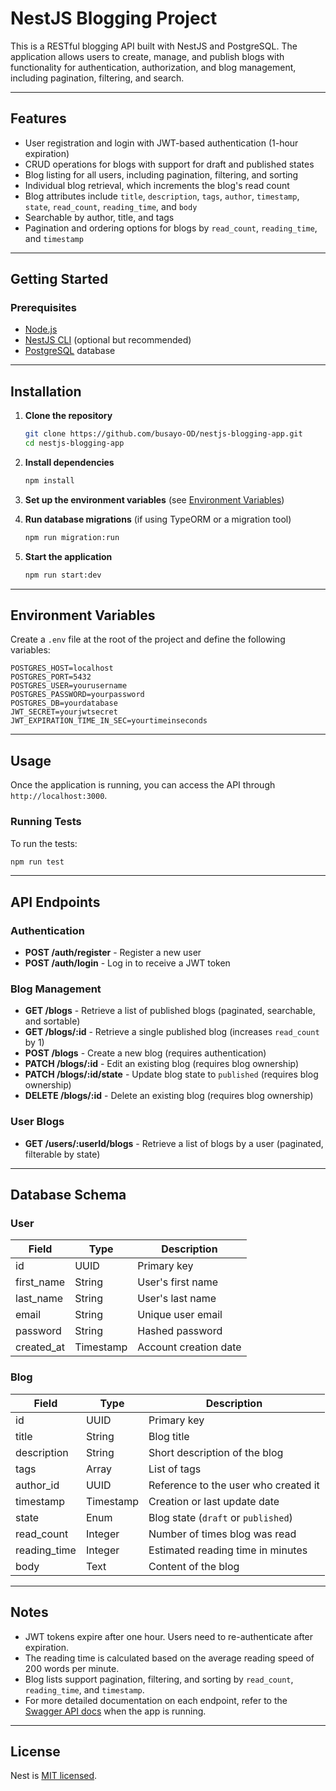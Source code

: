 # NestJS Blogging Project

This is a RESTful blogging API built with NestJS and PostgreSQL. The application allows users to create, manage, and publish blogs with functionality for authentication, authorization, and blog management, including pagination, filtering, and search.

---

## Features

- User registration and login with JWT-based authentication (1-hour expiration)
- CRUD operations for blogs with support for draft and published states
- Blog listing for all users, including pagination, filtering, and sorting
- Individual blog retrieval, which increments the blog's read count
- Blog attributes include `title`, `description`, `tags`, `author`, `timestamp`, `state`, `read_count`, `reading_time`, and `body`
- Searchable by author, title, and tags
- Pagination and ordering options for blogs by `read_count`, `reading_time`, and `timestamp`

---

## Getting Started

### Prerequisites

- [Node.js](https://nodejs.org/en/)
- [NestJS CLI](https://docs.nestjs.com/cli/overview) (optional but recommended)
- [PostgreSQL](https://www.postgresql.org/) database

---

## Installation

1. **Clone the repository**

   ```bash
   git clone https://github.com/busayo-OD/nestjs-blogging-app.git
   cd nestjs-blogging-app
   ```

2. **Install dependencies**

   ```bash
   npm install
   ```

3. **Set up the environment variables** (see [Environment Variables](#environment-variables))

4. **Run database migrations** (if using TypeORM or a migration tool)

   ```bash
   npm run migration:run
   ```

5. **Start the application**

   ```bash
   npm run start:dev
   ```

---

## Environment Variables

Create a `.env` file at the root of the project and define the following variables:

```env
POSTGRES_HOST=localhost
POSTGRES_PORT=5432
POSTGRES_USER=yourusername
POSTGRES_PASSWORD=yourpassword
POSTGRES_DB=yourdatabase
JWT_SECRET=yourjwtsecret
JWT_EXPIRATION_TIME_IN_SEC=yourtimeinseconds
```

---

## Usage

Once the application is running, you can access the API through `http://localhost:3000`.

### Running Tests

To run the tests:

```bash
npm run test
```

---

## API Endpoints

### Authentication

- **POST /auth/register** - Register a new user
- **POST /auth/login** - Log in to receive a JWT token

### Blog Management

- **GET /blogs** - Retrieve a list of published blogs (paginated, searchable, and sortable)
- **GET /blogs/:id** - Retrieve a single published blog (increases `read_count` by 1)
- **POST /blogs** - Create a new blog (requires authentication)
- **PATCH /blogs/:id** - Edit an existing blog (requires blog ownership)
- **PATCH /blogs/:id/state** - Update blog state to `published` (requires blog ownership)
- **DELETE /blogs/:id** - Delete an existing blog (requires blog ownership)

### User Blogs

- **GET /users/:userId/blogs** - Retrieve a list of blogs by a user (paginated, filterable by state)

---

## Database Schema

### User

| Field       | Type       | Description                   |
|-------------|------------|-------------------------------|
| id          | UUID       | Primary key                   |
| first_name  | String     | User's first name             |
| last_name   | String     | User's last name              |
| email       | String     | Unique user email            |
| password    | String     | Hashed password               |
| created_at  | Timestamp  | Account creation date         |

### Blog

| Field        | Type       | Description                           |
|--------------|------------|---------------------------------------|
| id           | UUID       | Primary key                           |
| title        | String     | Blog title                            |
| description  | String     | Short description of the blog         |
| tags         | Array      | List of tags                          |
| author_id    | UUID       | Reference to the user who created it  |
| timestamp    | Timestamp  | Creation or last update date          |
| state        | Enum       | Blog state (`draft` or `published`)   |
| read_count   | Integer    | Number of times blog was read         |
| reading_time | Integer    | Estimated reading time in minutes     |
| body         | Text       | Content of the blog                   |

---

## Notes

- JWT tokens expire after one hour. Users need to re-authenticate after expiration.
- The reading time is calculated based on the average reading speed of 200 words per minute.
- Blog lists support pagination, filtering, and sorting by `read_count`, `reading_time`, and `timestamp`.
- For more detailed documentation on each endpoint, refer to the [Swagger API docs]('http://localhost:3000/api-docs') when the app is running.

---

## License

Nest is [MIT licensed](https://github.com/nestjs/nest/blob/master/LICENSE).

